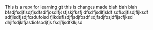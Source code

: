 This is a repo for learning git
this is changes made
blah blah blah bfsdjfsdjflsdjfjsdfsdifjosdifjdsfjskjfksfj
dfsdlfjsdlfjsldf
sdflsdjflsdjfljksdf
sdfjlsdfjsdjfosdufoisd
fjlkdsjflsdjfjsdjfosdf
sdjfsdjfosjdfijsdfjksd
dhjlfsdjklfjasdiofsodjfjs
fsdjfljsdfklkjsd